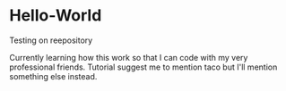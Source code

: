 # Hello-World
Testing on reepository

Currently learning how this work so that I can code with my very professional friends.
Tutorial suggest me to mention taco but I'll mention something else instead.
